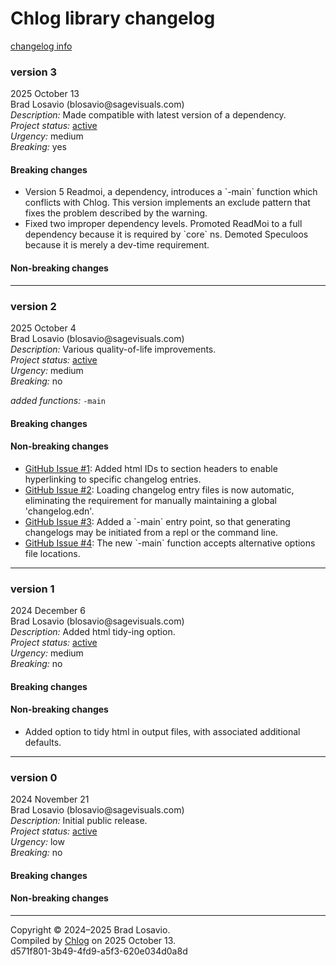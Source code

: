 
  <body>
    <h1>
      Chlog library changelog
    </h1><a href="https://github.com/blosavio/chlog">changelog info</a>
    <section>
      <h3 id="v3">
        version 3
      </h3>
      <p>
        2025 October 13<br>
        Brad Losavio (blosavio@sagevisuals.com)<br>
        <em>Description:</em> Made compatible with latest version of a dependency.<br>
        <em>Project status:</em> <a href="https://github.com/metosin/open-source/blob/main/project-status.md">active</a><br>
        <em>Urgency:</em> medium<br>
        <em>Breaking:</em> yes
      </p>
      <p></p>
      <div>
        <h4>
          Breaking changes
        </h4>
        <ul>
          <li>
            <div>
              Version 5 Readmoi, a dependency, introduces a `-main` function which conflicts with Chlog. This version implements an exclude pattern that fixes
              the problem described by the warning.
            </div>
          </li>
          <li>
            <div>
              Fixed two improper dependency levels. Promoted ReadMoi to a full dependency because it is required by `core` ns. Demoted Speculoos because it is
              merely a dev-time requirement.
            </div>
          </li>
        </ul>
        <h4>
          Non-breaking changes
        </h4>
        <ul></ul>
      </div>
      <hr>
    </section>
    <section>
      <h3 id="v2">
        version 2
      </h3>
      <p>
        2025 October 4<br>
        Brad Losavio (blosavio@sagevisuals.com)<br>
        <em>Description:</em> Various quality-of-life improvements.<br>
        <em>Project status:</em> <a href="https://github.com/metosin/open-source/blob/main/project-status.md">active</a><br>
        <em>Urgency:</em> medium<br>
        <em>Breaking:</em> no
      </p>
      <p></p>
      <div>
        <em>added functions:</em> <code>-main</code>
      </div>
      <p></p>
      <div>
        <h4>
          Breaking changes
        </h4>
        <ul></ul>
        <h4>
          Non-breaking changes
        </h4>
        <ul>
          <li>
            <div>
              <a href="https://github.com/blosavio/chlog/issues/1">GitHub Issue #1</a>: Added html IDs to section headers to enable hyperlinking to specific
              changelog entries.
            </div>
          </li>
          <li>
            <div>
              <a href="https://github.com/blosavio/chlog/issues/2">GitHub Issue #2</a>: Loading changelog entry files is now automatic, eliminating the
              requirement for manually maintaining a global &apos;changelog.edn&apos;.
            </div>
          </li>
          <li>
            <div>
              <a href="https://github.com/blosavio/chlog/issues/3">GitHub Issue #3</a>: Added a `-main` entry point, so that generating changelogs may be
              initiated from a repl or the command line.
            </div>
          </li>
          <li>
            <div>
              <a href="https://github.com/blosavio/chlog/issues/4">GitHub Issue #4</a>: The new `-main` function accepts alternative options file locations.
            </div>
          </li>
        </ul>
      </div>
      <hr>
    </section>
    <section>
      <h3 id="v1">
        version 1
      </h3>
      <p>
        2024 December 6<br>
        Brad Losavio (blosavio@sagevisuals.com)<br>
        <em>Description:</em> Added html tidy-ing option.<br>
        <em>Project status:</em> <a href="https://github.com/metosin/open-source/blob/main/project-status.md">active</a><br>
        <em>Urgency:</em> medium<br>
        <em>Breaking:</em> no
      </p>
      <p></p>
      <div>
        <h4>
          Breaking changes
        </h4>
        <ul></ul>
        <h4>
          Non-breaking changes
        </h4>
        <ul>
          <li>
            <div>
              Added option to tidy html in output files, with associated additional defaults.
            </div>
          </li>
        </ul>
      </div>
      <hr>
    </section>
    <section>
      <h3 id="v0">
        version 0
      </h3>
      <p>
        2024 November 21<br>
        Brad Losavio (blosavio@sagevisuals.com)<br>
        <em>Description:</em> Initial public release.<br>
        <em>Project status:</em> <a href="https://github.com/metosin/open-source/blob/main/project-status.md">active</a><br>
        <em>Urgency:</em> low<br>
        <em>Breaking:</em> no
      </p>
      <p></p>
      <div>
        <h4>
          Breaking changes
        </h4>
        <ul></ul>
        <h4>
          Non-breaking changes
        </h4>
        <ul></ul>
      </div>
      <hr>
    </section>
    <p id="page-footer">
      Copyright © 2024–2025 Brad Losavio.<br>
      Compiled by <a href="https://github.com/blosavio/chlog">Chlog</a> on 2025 October 13.<span id="uuid"><br>
      d571f801-3b49-4fd9-a5f3-620e034d0a8d</span>
    </p>
  </body>
</html>
